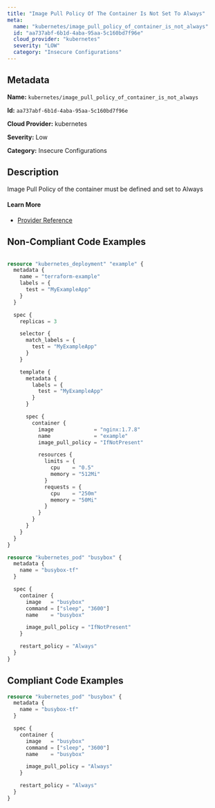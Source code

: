 ```yaml
---
title: "Image Pull Policy Of The Container Is Not Set To Always"
meta:
  name: "kubernetes/image_pull_policy_of_container_is_not_always"
  id: "aa737abf-6b1d-4aba-95aa-5c160bd7f96e"
  cloud_provider: "kubernetes"
  severity: "LOW"
  category: "Insecure Configurations"
---
```


## Metadata
**Name:** `kubernetes/image_pull_policy_of_container_is_not_always`

**Id:** `aa737abf-6b1d-4aba-95aa-5c160bd7f96e`

**Cloud Provider:** kubernetes

**Severity:** Low

**Category:** Insecure Configurations

## Description
Image Pull Policy of the container must be defined and set to Always

#### Learn More

 - [Provider Reference](https://registry.terraform.io/providers/hashicorp/kubernetes/latest/docs/resources/pod#image_pull_policy)

## Non-Compliant Code Examples
```terraform

resource "kubernetes_deployment" "example" {
  metadata {
    name = "terraform-example"
    labels = {
      test = "MyExampleApp"
    }
  }

  spec {
    replicas = 3

    selector {
      match_labels = {
        test = "MyExampleApp"
      }
    }

    template {
      metadata {
        labels = {
          test = "MyExampleApp"
        }
      }

      spec {
        container {
          image             = "nginx:1.7.8"
          name              = "example"
          image_pull_policy = "IfNotPresent"

          resources {
            limits = {
              cpu    = "0.5"
              memory = "512Mi"
            }
            requests = {
              cpu    = "250m"
              memory = "50Mi"
            }
          }
        }
      }
    }
  }
}

```

```terraform
resource "kubernetes_pod" "busybox" {
  metadata {
    name = "busybox-tf"
  }

  spec {
    container {
      image   = "busybox"
      command = ["sleep", "3600"]
      name    = "busybox"

      image_pull_policy = "IfNotPresent"
    }

    restart_policy = "Always"
  }
}

```

## Compliant Code Examples
```terraform
resource "kubernetes_pod" "busybox" {
  metadata {
    name = "busybox-tf"
  }

  spec {
    container {
      image   = "busybox"
      command = ["sleep", "3600"]
      name    = "busybox"

      image_pull_policy = "Always"
    }

    restart_policy = "Always"
  }
}

```